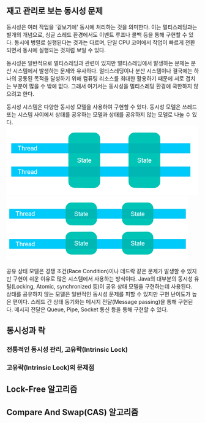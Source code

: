 
## 재고 관리로 보는 동시성 문제
동시성은 여러 작업을 '겉보기에' 동시에 처리하는 것을 의미한다.
이는 멀티스레딩과는 별개의 개념으로, 싱글 스레드 환경에서도 이벤트 루프나 콜백 등을 통해 구현할 수 있다.
동시에 병렬로 실행된다는 것과는 다르며, 단일 CPU 코어에서 작업이 빠르게 전환되면서 동시에 실행되는 것처럼 보일 수 있다.

동시성은 일반적으로 멀티스레딩과 관련이 있지만 멀티스레딩에서 발생하는 문제는 분산 시스템에서 발생하는 문제와 유사하다.
멀티스레딩이나 분산 시스템이나 결국에는 하나의 공통된 목적을 달성하기 위해 컴퓨팅 리소스를 최대한 활용하기 때문에 서로 겹치는 부분이 많을 수 밖에 없다.
그래서 여기서는 동시성을 멀티스레딩 환경에 국한하지 않으려고 한다.

동시성 시스템은 다양한 동시성 모델을 사용하여 구현할 수 있다.
동시성 모델은 쓰레드 또는 시스템 사이에서 상태를 공유하는 모델과 상태를 공유하지 않는 모델로 나눌 수 있다.   
![img_1.png](java-stock-concurrency%2Fimg_1.png)
![img_2.png](java-stock-concurrency%2Fimg_2.png)

공유 상태 모델은 경쟁 조건(Race Condition)이나 데드락 같은 문제가 발생할 수 있지만 구현이 쉬운 이유로 많은 시스템에서 사용하는 방식이다.
Java의 대부분의 동시성 유틸(Locking, Atomic, synchronized 등)이 공유 상태 모델을 구현하는데 사용된다.   
상태를 공유하지 않는 모델은 일반적인 동시성 문제를 피할 수 있지만 구현 난이도가 높은 편이다. 
스레드 간 상태 동기화는 메시지 전달(Message passing)을 통해 구현된다.
메시지 전달은 Queue, Pipe, Socket 통신 등을 통해 구현할 수 있다.



## 동시성과 락
### 전통적인 동시성 관리, 고유락(Intrinsic Lock)

### 고유락(Intrinsic Lock)의 문제점


## Lock-Free 알고리즘



## Compare And Swap(CAS) 알고리즘
